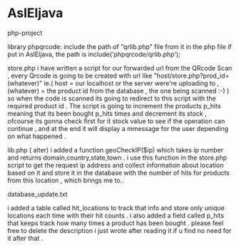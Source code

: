 AslEljava
=========

php-project


library phpqrcode:
include the path of "qrlib.php" file from it in the php file
if put in AslEljava, the path is include('phpqrcode/qrlib.php');


store.php
i have written a script for our forwarded url from the QRcode Scan , every Qrcode is going to be created with url like "host/store.php?prod_id=(whatever)" ie.( host = our localhost or the server were're uploading to , (whatever) = the product id from the database , the one being scanned :-) ) so when the code is scanned its going to redirect to this script with the required product id . The script is going to increment the products p_hits meaning that its been bought p_hits times and decrement its stock , ofcourse its gonna check first for it stock value to see if the operation can continue , and at the end it will display a mmessage for the user depending on what happened .

lib.php ( alter)
i added a function geoCheckIP($ip) which takes ip number and returns domain,country,state,town .
i use this function in the store.php script to get the request ip address and collect information about location based on it and store it in the database with the number of hits for products from this location , which brings me to..


database_update.txt

i added a table called hit_locations to track that info and store only unique locations each time with their hit counts .
i also added a field called p_hits that keeps track how many times a product has been bought . please feel free to delete the description i just wrote after reading it if u find no need for it after that .
